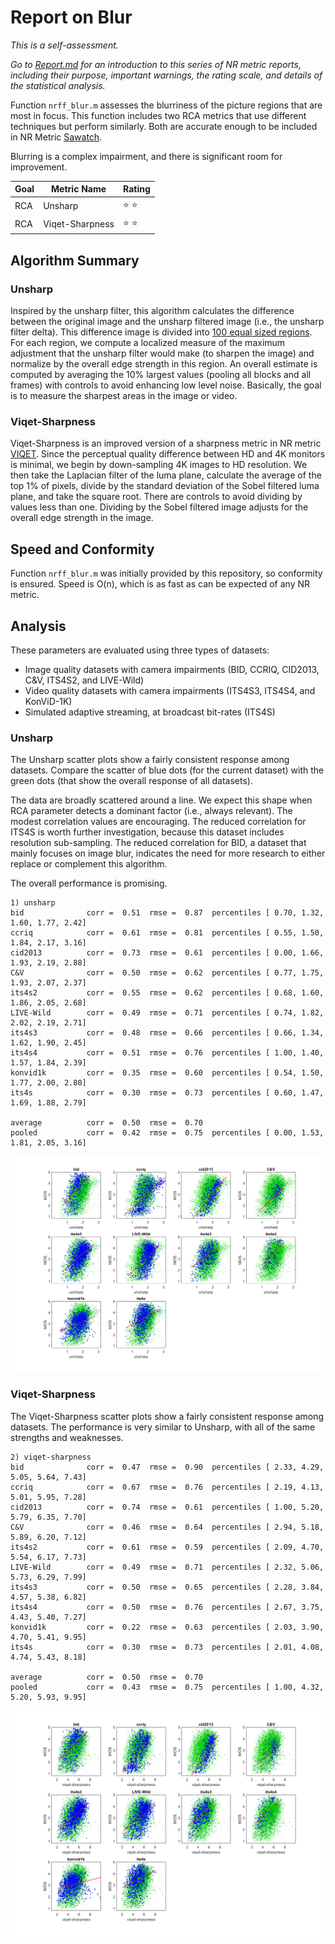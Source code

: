 # Report on Blur

_This is a self-assessment._

_Go to [Report.md](Report.md) for an introduction to this series of NR metric reports, including their purpose, important warnings, the rating scale, and details of the statistical analysis._ 

Function `nrff_blur.m` assesses the blurriness of the picture regions that are most in focus. This function includes two RCA metrics that use different techniques but perform similarly. Both are accurate enough to be included in NR Metric [Sawatch](ReportSawatch.md). 

Blurring is a complex impairment, and there is significant room for improvement.  

Goal|Metric Name|Rating
----|-----------|------
RCA|Unsharp|:star: :star:
RCA|Viqet-Sharpness|:star: :star:

## Algorithm Summary

### Unsharp
Inspired by the unsharp filter, this algorithm calculates the difference between the original image and the unsharp filtered image (i.e., the unsharp filter delta). This difference image is divided into [100 equal sized regions](Divide100Blocks.md). For each region, we compute a localized measure of the maximum adjustment that the unsharp filter would make (to sharpen the image) and normalize by the overall edge strength in this region. An overall estimate is computed by averaging the 10% largest values (pooling all blocks and all frames) with controls to avoid enhancing low level noise. Basically, the goal is to measure the sharpest areas in the image or video. 

### Viqet-Sharpness

Viqet-Sharpness is an improved version of a sharpness metric in NR metric [VIQET](https://github.com/VIQET). Since the perceptual quality difference between HD and 4K monitors is minimal, we begin by down-sampling 4K images to HD resolution. We then take the Laplacian filter of the luma plane, calculate the average of the top 1% of pixels, divide by the standard deviation of the Sobel filtered luma plane, and take the square root. There are controls to avoid dividing by values less than one. Dividing by the Sobel filtered image adjusts for the overall edge strength in the image. 

## Speed and Conformity
Function `nrff_blur.m` was initially provided by this repository, so conformity is ensured. Speed is O(n), which is as fast as can be expected of any NR metric.  

## Analysis

These parameters are evaluated using three types of datasets:
* Image quality datasets with camera impairments (BID, CCRIQ, CID2013, C&V, ITS4S2, and LIVE-Wild)
* Video quality datasets with camera impairments (ITS4S3, ITS4S4, and KonViD-1K)
* Simulated adaptive streaming, at broadcast bit-rates (ITS4S) 

### Unsharp

The Unsharp scatter plots show a fairly consistent response among datasets. Compare the scatter of blue dots (for the current dataset) with the green dots (that show the overall response of all datasets). 

The data are broadly scattered around a line. We expect this shape when RCA parameter detects a dominant factor (i.e., always relevant). The modest correlation values are encouraging. The reduced correlation for ITS4S is worth further investigation, because this dataset includes resolution sub-sampling. The reduced correlation for BID, a dataset that mainly focuses on image blur, indicates the need for more research to either replace or complement this algorithm.  

The overall performance is promising. 
```text
1) unsharp 
bid              corr =  0.51  rmse =  0.87  percentiles [ 0.70, 1.32, 1.60, 1.77, 2.42]
ccriq            corr =  0.61  rmse =  0.81  percentiles [ 0.55, 1.50, 1.84, 2.17, 3.16]
cid2013          corr =  0.73  rmse =  0.61  percentiles [ 0.00, 1.66, 1.93, 2.19, 2.88]
C&V              corr =  0.50  rmse =  0.62  percentiles [ 0.77, 1.75, 1.93, 2.07, 2.37]
its4s2           corr =  0.55  rmse =  0.62  percentiles [ 0.68, 1.60, 1.86, 2.05, 2.68]
LIVE-Wild        corr =  0.49  rmse =  0.71  percentiles [ 0.74, 1.82, 2.02, 2.19, 2.71]
its4s3           corr =  0.48  rmse =  0.66  percentiles [ 0.66, 1.34, 1.62, 1.90, 2.45]
its4s4           corr =  0.51  rmse =  0.76  percentiles [ 1.00, 1.40, 1.57, 1.84, 2.39]
konvid1k         corr =  0.35  rmse =  0.60  percentiles [ 0.54, 1.50, 1.77, 2.00, 2.80]
its4s            corr =  0.30  rmse =  0.73  percentiles [ 0.60, 1.47, 1.69, 1.88, 2.79]

average          corr =  0.50  rmse =  0.70
pooled           corr =  0.42  rmse =  0.75  percentiles [ 0.00, 1.53, 1.81, 2.05, 3.16]
```
![](images/report_blur_unsharp.png)


### Viqet-Sharpness

The Viqet-Sharpness scatter plots show a fairly consistent response among datasets. The performance is very similar to Unsharp, with all of the same strengths and weaknesses. 
```text
2) viqet-sharpness 
bid              corr =  0.47  rmse =  0.90  percentiles [ 2.33, 4.29, 5.05, 5.64, 7.43]
ccriq            corr =  0.67  rmse =  0.76  percentiles [ 2.19, 4.13, 5.01, 5.95, 7.28]
cid2013          corr =  0.74  rmse =  0.61  percentiles [ 1.00, 5.20, 5.79, 6.35, 7.70]
C&V              corr =  0.46  rmse =  0.64  percentiles [ 2.94, 5.18, 5.89, 6.20, 7.12]
its4s2           corr =  0.61  rmse =  0.59  percentiles [ 2.09, 4.70, 5.54, 6.17, 7.73]
LIVE-Wild        corr =  0.49  rmse =  0.71  percentiles [ 2.32, 5.06, 5.73, 6.29, 7.99]
its4s3           corr =  0.50  rmse =  0.65  percentiles [ 2.28, 3.84, 4.57, 5.38, 6.82]
its4s4           corr =  0.50  rmse =  0.76  percentiles [ 2.67, 3.75, 4.43, 5.40, 7.27]
konvid1k         corr =  0.22  rmse =  0.63  percentiles [ 2.03, 3.90, 4.70, 5.41, 9.95]
its4s            corr =  0.30  rmse =  0.73  percentiles [ 2.01, 4.08, 4.74, 5.43, 8.18]

average          corr =  0.50  rmse =  0.70
pooled           corr =  0.43  rmse =  0.75  percentiles [ 1.00, 4.32, 5.20, 5.93, 9.95]
```
![](images/report_blur_viqet-sharpness.png)


